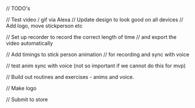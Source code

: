 // TODO's

// Test video / gif via Alexa
// Update design to look good on all devices
// Add logo, move stickperson etc

// Set up recorder to record the correct length of time
// and export the video automatically

// Add timings to stick person animation
// for recording and sync with voice
 
// test anim sync with voice (not so important if we cannot do this for mvp)

// Build out routines and exercises - anims and voice.

// Make logo

// Submit to store

